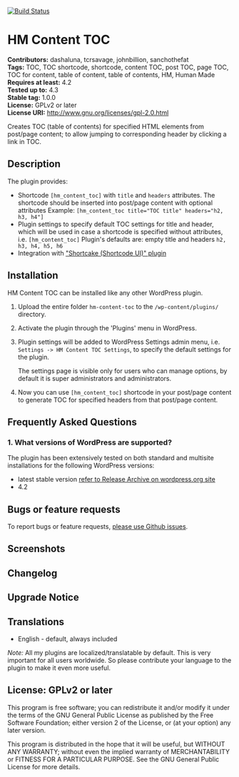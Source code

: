 [![Build Status](https://travis-ci.org/dashaluna/hm-content-toc.svg?branch=master)](https://travis-ci.org/dashaluna/hm-content-toc)

# HM Content TOC #
**Contributors:** dashaluna, tcrsavage, johnbillion, sanchothefat  
**Tags:** TOC, TOC shortcode, shortcode, content TOC, post TOC, page TOC, TOC for content, table of content, table of contents, HM, Human Made  
**Requires at least:** 4.2  
**Tested up to:** 4.3  
**Stable tag:** 1.0.0  
**License:** GPLv2 or later  
**License URI:** http://www.gnu.org/licenses/gpl-2.0.html  

Creates TOC (table of contents) for specified HTML elements from post/page content; to allow jumping to corresponding header by clicking a link in TOC.

## Description ##

The plugin provides:

* Shortcode `[hm_content_toc]` with `title` and `headers` attributes.
 The shortcode should be inserted into post/page content with optional attributes
 Example: `[hm_content_toc title="TOC title" headers="h2, h3, h4"]`
* Plugin settings to specify default TOC settings for title and header, which will
 be used in case a shortcode is specified without attributes, i.e. `[hm_content_toc]`
 Plugin's defaults are: empty title and headers `h2, h3, h4, h5, h6`
* Integration with ["Shortcake (Shortcode UI)" plugin](https://wordpress.org/plugins/shortcode-ui/)

## Installation ##

HM Content TOC can be installed like any other WordPress plugin.

1. Upload the entire folder `hm-content-toc` to the `/wp-content/plugins/` directory.
2. Activate the plugin through the 'Plugins' menu in WordPress.
3. Plugin settings will be added to WordPress Settings admin menu,
   i.e. `Settings -> HM Content TOC Settings`, to specify the default settings for the
   plugin.

   The settings page is visible only for users who can manage options, by default
   it is super administrators and administrators.
4. Now you can use `[hm_content_toc]` shortcode in your post/page content to generate
   TOC for specified headers from that post/page content.

## Frequently Asked Questions ##

### 1. What versions of WordPress are supported? ###

The plugin has been extensively tested on both standard and multisite installations
for the following WordPress versions:

* latest stable version [refer to Release Archive on wordpress.org site](https://wordpress.org/download/release-archive/)
* 4.2

## Bugs or feature requests ##

To report bugs or feature requests, [please use Github issues](https://github.com/dashaluna/hm-content-toc/issues).

## Screenshots ##

## Changelog ##

## Upgrade Notice ##

## Translations ##

* English - default, always included

*Note:* All my plugins are localized/translatable by default. This is very important for
all users worldwide. So please contribute your language to the plugin to make it even more useful.

## License: GPLv2 or later ##

This program is free software; you can redistribute it and/or modify
it under the terms of the GNU General Public License as published by
the Free Software Foundation; either version 2 of the License, or
(at your option) any later version.

This program is distributed in the hope that it will be useful,
but WITHOUT ANY WARRANTY; without even the implied warranty of
MERCHANTABILITY or FITNESS FOR A PARTICULAR PURPOSE.  See the
GNU General Public License for more details.
